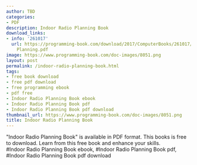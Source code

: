 ```yaml
---
author: TBD
categories:
- PDF
description: Indoor Radio Planning Book
download_links:
- info: '261017'
  url: https://programming-book.com/download/2017/ComputerBooks/261017/Indoor Radio
    Planning.pdf
image: https://www.programming-book.com/doc-images/8051.png
layout: post
permalink: /indoor-radio-planning-book.html
tags:
- free book download
- free pdf download
- free programming ebook
- pdf free
- Indoor Radio Planning Book ebook
- Indoor Radio Planning Book pdf
- Indoor Radio Planning Book pdf download
thumbnail_url: https://www.programming-book.com/doc-images/8051.png
title: Indoor Radio Planning Book
---
```


 
<div class="item-desc text-justify">
  "Indoor Radio Planning Book" is available in PDF format. This books is free to download. Learn from this free book and enhance your skills.
  <br>
  #Indoor Radio Planning Book ebook, #Indoor Radio Planning Book pdf, #Indoor Radio Planning Book pdf download
</div>
